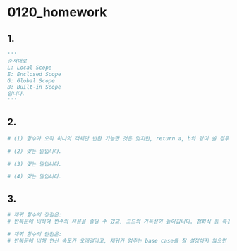 # 0120_homework

 ## 1.

```python
'''
순서대로
L: Local Scope
E: Enclosed Scope
G: Global Scope
B: Built-in Scope
입니다.
'''
```



## 2.

```python
# (1) 함수가 오직 하나의 객체만 반환 가능한 것은 맞지만, return a, b와 같이 쓸 경우 튜플 객체 하나를 반환하기 때문에 틀린 말입니다.

# (2) 맞는 말입니다.

# (3) 맞는 말입니다.

# (4) 맞는 말입니다.
```



## 3.

```python
# 재귀 함수의 장점은:
# 반복문에 비하여 변수의 사용을 줄일 수 있고, 코드의 가독성이 높아집니다. 점화식 등 특정 알고리즘에서 재귀 함수로 표현이 자연스럽고 쉽기 때문에 사용합니다.

# 재귀 함수의 단점은:
# 반복문에 비해 연산 속도가 오래걸리고, 재귀가 멈추는 base case를 잘 설정하지 않으면 메모리 스택이 넘치는 스택 오버플로우 현상이 벌어질 수 있습니다.
```
